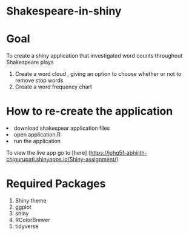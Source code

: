 # Shakespeare-in-shiny

# Goal
To create a shiny application that investigated word counts throughout Shakespeare plays
<ol>
<li> Create a word cloud , giving an option to choose whether or not to remove stop words </li>
<li> Create a word frequency chart </li>
</ol>

# How to re-create the application
 <li> download shakespear application files </li>
  <li> open application.R </li>
  <li> run the application</li>
  
  
To view the live app go to [here] (https://johg5f-abhijith-chigurupati.shinyapps.io/Shiny-assignment/)
  
# Required Packages

<ol>
  <li> Shiny theme </li>
  <li> ggplot </li>
  <li> shiny </li>
  <li> RColorBrewer </li>
  <li> tidyverse </li>
  
